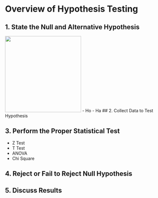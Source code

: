 # Overview of Hypothesis Testing

## 1. State the Null and Alternative Hypothesis
<img src="http://utee63lakop1ozmny1lmo13a-wpengine.netdna-ssl.com/files/newsletter/I-am-the-null-hypothesis.jpg" width="250"/>
- Ho
- Ha
## 2. Collect Data to Test Hypothesis

## 3. Perform the Proper Statistical Test

- Z Test
- T Test
- ANOVA
- Chi Square

## 4. Reject or Fail to Reject Null Hypothesis

## 5. Discuss Results
